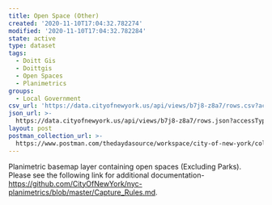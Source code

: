 ```yaml
---
title: Open Space (Other)
created: '2020-11-10T17:04:32.782274'
modified: '2020-11-10T17:04:32.782284'
state: active
type: dataset
tags:
  - Doitt Gis
  - Doittgis
  - Open Spaces
  - Planimetrics
groups:
  - Local Government
csv_url: 'https://data.cityofnewyork.us/api/views/b7j8-z8a7/rows.csv?accessType=DOWNLOAD'
json_url: >-
  https://data.cityofnewyork.us/api/views/b7j8-z8a7/rows.json?accessType=DOWNLOAD
layout: post
postman_collection_url: >-
  https://www.postman.com/thedaydasource/workspace/city-of-new-york/collection/15909983-c44767bf-de1a-414a-9468-b7da9a579cc9
---
```

Planimetric basemap layer containing open spaces (Excluding Parks). Please see the following link for additional documentation- https://github.com/CityOfNewYork/nyc-planimetrics/blob/master/Capture_Rules.md.
